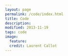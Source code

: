 ```yaml
---
layout: page
permalink: /code/index.html
title: Code
description: 
modified: 2013-11-19
tags: code
image:
  feature: 
  credit: Laurent Callot 
---
```




